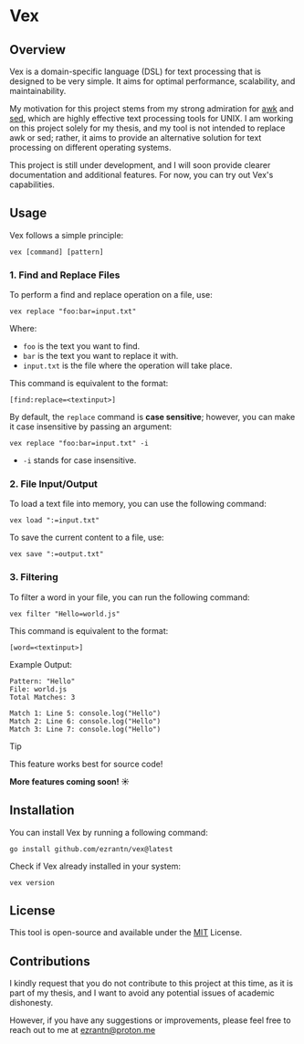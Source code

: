 # Vex

## Overview

Vex is a domain-specific language (DSL) for text processing that is designed to be very simple. It aims for optimal performance, scalability, and maintainability.

My motivation for this project stems from my strong admiration for [awk](https://www.gnu.org/software/gawk/manual/gawk.html) and [sed](https://www.gnu.org/software/sed/manual/sed.html), which are highly effective text processing tools for UNIX. I am working on this project solely for my thesis, and my tool is not intended to replace awk or sed; rather, it aims to provide an alternative solution for text processing on different operating systems.

This project is still under development, and I will soon provide clearer documentation and additional features. For now, you can try out Vex's capabilities.

## Usage

Vex follows a simple principle:

```shell
vex [command] [pattern]
```

### 1. Find and Replace Files

To perform a find and replace operation on a file, use:

```shell
vex replace "foo:bar=input.txt"
```

Where:

- `foo` is the text you want to find.
- `bar` is the text you want to replace it with.
- `input.txt` is the file where the operation will take place.
  
This command is equivalent to the format:

```shell
[find:replace=<textinput>]
```

By default, the `replace` command is **case sensitive**; however, you can make it case insensitive by passing an argument:

```shell
vex replace "foo:bar=input.txt" -i
```

- `-i` stands for case insensitive.

### 2. File Input/Output

To load a text file into memory, you can use the following command:

```shell
vex load ":=input.txt"
```

To save the current content to a file, use:

```shell
vex save ":=output.txt"
```

### 3. Filtering

To filter a word in your file, you can run the following command:

```shell
vex filter "Hello=world.js"
```

This command is equivalent to the format:

```shell
[word=<textinput>]
```

Example Output:

```shell
Pattern: "Hello"
File: world.js
Total Matches: 3

Match 1: Line 5: console.log("Hello")
Match 2: Line 6: console.log("Hello")
Match 3: Line 7: console.log("Hello")
```

> [!TIP]
> This feature works best for source code!

**More features coming soon! ☀️**

## Installation

You can install Vex by running a following command:

```shell
go install github.com/ezrantn/vex@latest
```

Check if Vex already installed in your system:

```shell
vex version
```

## License

This tool is open-source and available under the [MIT](https://github.com/ezrantn/vex/blob/main/LICENSE) License.

## Contributions

I kindly request that you do not contribute to this project at this time, as it is part of my thesis, and I want to avoid any potential issues of academic dishonesty. 

However, if you have any suggestions or improvements, please feel free to reach out to me at [ezrantn@proton.me](mailto:ezrantn@proton.me)